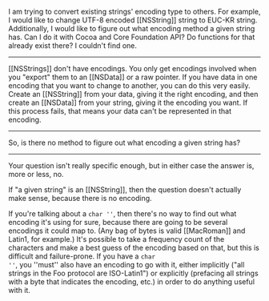 I am trying to convert existing strings' encoding type to others.
For example, I would like to change UTF-8 encoded [[NSString]] string to EUC-KR string.
Additionally, I would like to figure out what encoding method a given string has.
Can I do it with Cocoa and Core Foundation API? Do functions for that already exist there?
I couldn't find one.

----

[[NSStrings]] don't have encodings. You only get encodings involved when you "export" them to an [[NSData]] or a raw pointer. If you have data in one encoding that you want to change to another, you can do this very easily. Create an [[NSString]] from your data, giving it the right encoding, and then create an [[NSData]] from your string, giving it the encoding you want. If this process fails, that means your data can't be represented in that encoding.

----

So, is there no method to figure out what encoding a given string has?

----

Your question isn't really specific enough, but in either case the answer is, more or less, no.

If "a given string" is an [[NSString]], then the question doesn't actually make sense, because there is no encoding.

If you're talking about a <code>char ''</code>, then there's no way to find out what encoding it's using for sure, because there are going to be several encodings it could map to. (Any bag of bytes is valid [[MacRoman]] and Latin1, for example.) It's possible to take a frequency count of the characters and make a best guess of the encoding based on that, but this is difficult and failure-prone. If you have a <code>char ''</code>, you ''must'' also have an encoding to go with it, either implicitly ("all strings in the Foo protocol are ISO-Latin1") or explicitly (prefacing all strings with a byte that indicates the encoding, etc.) in order to do anything useful with it.